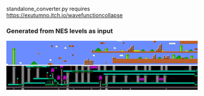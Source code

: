 standalone_converter.py requires https://exutumno.itch.io/wavefunctioncollapse

### Generated from NES levels as input
![output_example](https://raw.githubusercontent.com/iggygd/wfctileset/master/smb.png)
![output_example2](https://raw.githubusercontent.com/iggygd/wfctileset/master/output.png)
